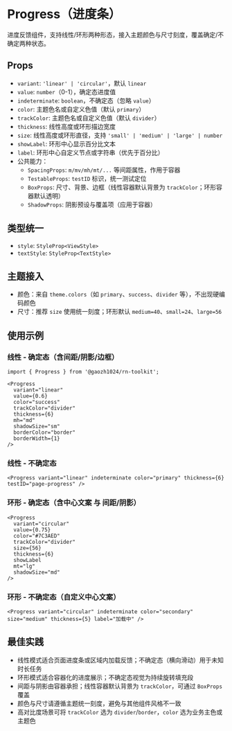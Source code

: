 # Progress（进度条）

进度反馈组件，支持线性/环形两种形态，接入主题颜色与尺寸刻度，覆盖确定/不确定两种状态。

## Props

- `variant`: `'linear' | 'circular'`，默认 `linear`
- `value`: `number`（0-1），确定态进度值
- `indeterminate`: `boolean`，不确定态（忽略 `value`）
- `color`: 主题色名或自定义色值（默认 `primary`）
- `trackColor`: 主题色名或自定义色值（默认 `divider`）
- `thickness`: 线性高度或环形描边宽度
- `size`: 线性高度或环形直径，支持 `'small' | 'medium' | 'large' | number`
- `showLabel`: 环形中心显示百分比文本
- `label`: 环形中心自定义节点或字符串（优先于百分比）
- 公共能力：
  - `SpacingProps`: `m/mv/mh/mt/...` 等间距属性，作用于容器
  - `TestableProps`: `testID` 标识，统一测试定位
  - `BoxProps`: 尺寸、背景、边框（线性容器默认背景为 `trackColor`；环形容器默认透明）
  - `ShadowProps`: 阴影预设与覆盖项（应用于容器）

## 类型统一

- `style`: `StyleProp<ViewStyle>`
- `textStyle`: `StyleProp<TextStyle>`

## 主题接入

- 颜色：来自 `theme.colors`（如 `primary`、`success`、`divider` 等），不出现硬编码颜色
- 尺寸：推荐 `size` 使用统一刻度；环形默认 `medium=40`、`small=24`、`large=56`

## 使用示例

### 线性 - 确定态（含间距/阴影/边框）

```tsx
import { Progress } from '@gaozh1024/rn-toolkit';

<Progress
  variant="linear"
  value={0.6}
  color="success"
  trackColor="divider"
  thickness={6}
  mh="md"
  shadowSize="sm"
  borderColor="border"
  borderWidth={1}
/>
```

### 线性 - 不确定态

```tsx
<Progress variant="linear" indeterminate color="primary" thickness={6} testID="page-progress" />
```

### 环形 - 确定态（含中心文案 与 间距/阴影）

```tsx
<Progress
  variant="circular"
  value={0.75}
  color="#7C3AED"
  trackColor="divider"
  size={56}
  thickness={6}
  showLabel
  mt="lg"
  shadowSize="md"
/>
```

### 环形 - 不确定态（自定义中心文案）

```tsx
<Progress variant="circular" indeterminate color="secondary" size="medium" thickness={5} label="加载中" />
```

## 最佳实践

- 线性模式适合页面进度条或区域内加载反馈；不确定态（横向滑动）用于未知时长任务
- 环形模式适合容器化的进度展示；不确定态视觉为持续旋转填充段
- 间距与阴影由容器承担；线性容器默认背景为 `trackColor`，可通过 `BoxProps` 覆盖
- 颜色与尺寸请遵循主题统一刻度，避免与其他组件风格不一致
- 高对比度场景可将 `trackColor` 选为 `divider`/`border`，`color` 选为业务主色或主题色
